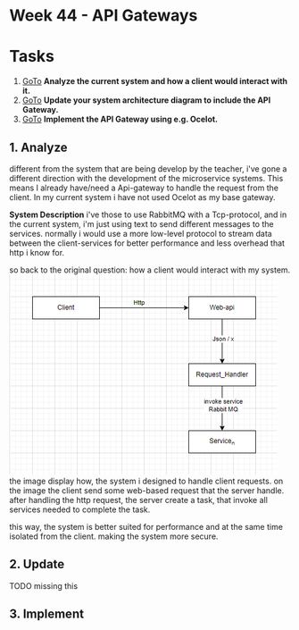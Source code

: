 # Week 44 - API Gateways

# Tasks
1. [GoTo](#1-analyze) **Analyze the current system and how a client would interact with it.**
2. [GoTo](#2-update) **Update your system architecture diagram to include the API Gateway.**
3. [GoTo](#3-implement) **Implement the API Gateway using e.g. Ocelot.**




## 1. Analyze
different from the system that are being develop by the teacher, i've gone a different direction with the development of the microservice systems. This means I already have/need a Api-gateway to handle the request from the client. In my current system i have not used Ocelot as my base gateway.

**System Description** i've those to use RabbitMQ with a Tcp-protocol, and in the current system, i'm just using text to send different messages to the services. normally i would use a more low-level protocol to stream data between the client-services for better performance and less overhead that http i know for.

so back to the original question: how a client would interact with my system. 
![](./img/client_interaction.png)
the image display how, the system i designed to handle client requests. on the image the client send some web-based request that the server handle. after handling the http request, the server create a task, that invoke all services needed to complete the task.

this way, the system is better suited for performance and at the same time isolated from the client. making the system more secure. 


## 2. Update
TODO missing this

## 3. Implement
